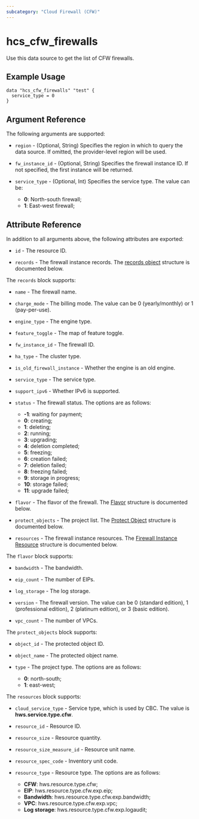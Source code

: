 ```yaml
---
subcategory: "Cloud Firewall (CFW)"
---
```


# hcs_cfw_firewalls

Use this data source to get the list of CFW firewalls.

## Example Usage

```hcl
data "hcs_cfw_firewalls" "test" {
  service_type = 0
}
```

## Argument Reference

The following arguments are supported:

* `region` - (Optional, String) Specifies the region in which to query the data source.
  If omitted, the provider-level region will be used.

* `fw_instance_id` - (Optional, String) Specifies the firewall instance ID.
  If not specified, the first instance will be returned.

* `service_type` - (Optional, Int) Specifies the service type. The value can be:
    + **0**: North-south firewall;
    + **1**: East-west firewall;

## Attribute Reference

In addition to all arguments above, the following attributes are exported:

* `id` - The resource ID.

* `records` - The firewall instance records.
  The [records object](#firewalls_records) structure is documented below.

<a name="firewalls_records"></a>
The `records` block supports:

* `name` - The firewall name.

* `charge_mode` - The billing mode. The value can be 0 (yearly/monthly) or 1 (pay-per-use).

* `engine_type` - The engine type.

* `feature_toggle` - The map of feature toggle.

* `fw_instance_id` - The firewall ID.

* `ha_type` - The cluster type.

* `is_old_firewall_instance` - Whether the engine is an old engine.

* `service_type` - The service type.

* `support_ipv6` - Whether IPv6 is supported.

* `status` - The firewall status. The options are as follows:
    + **-1**: waiting for payment;
    + **0**: creating;
    + **1**: deleting;
    + **2**: running;
    + **3**: upgrading;
    + **4**: deletion completed;
    + **5**: freezing;
    + **6**: creation failed;
    + **7**: deletion failed;
    + **8**: freezing failed;
    + **9**: storage in progress;
    + **10**: storage failed;
    + **11**: upgrade failed;

* `flavor` - The flavor of the firewall.
  The [Flavor](#firewalls_flavor) structure is documented below.

* `protect_objects` - The project list.
  The [Protect Object](#firewalls_protect_objects) structure is documented below.

* `resources` - The firewall instance resources.
  The [Firewall Instance Resource](#firewalls_resources) structure is
  documented below.

<a name="firewalls_flavor"></a>
The `flavor` block supports:

* `bandwidth` - The bandwidth.

* `eip_count` - The number of EIPs.

* `log_storage` - The log storage.

* `version` - The firewall version. The value can be 0 (standard edition), 1 (professional edition),
  2 (platinum edition), or 3 (basic edition).

* `vpc_count` - The number of VPCs.

<a name="firewalls_protect_objects"></a>
The `protect_objects` block supports:

* `object_id` - The protected object ID.

* `object_name` - The protected object name.

* `type` - The project type. The options are as follows:
    + **0**: north-south;
    + **1**: east-west;

<a name="firewalls_resources"></a>
The `resources` block supports:

* `cloud_service_type` - Service type, which is used by CBC. The value is **hws.service.type.cfw**.

* `resource_id` - Resource ID.

* `resource_size` - Resource quantity.

* `resource_size_measure_id` - Resource unit name.

* `resource_spec_code` - Inventory unit code.

* `resource_type` - Resource type. The options are as follows:
    + **CFW**: hws.resource.type.cfw;
    + **EIP**: hws.resource.type.cfw.exp.eip;
    + **Bandwidth**: hws.resource.type.cfw.exp.bandwidth;
    + **VPC**: hws.resource.type.cfw.exp.vpc;
    + **Log storage**: hws.resource.type.cfw.exp.logaudit;
